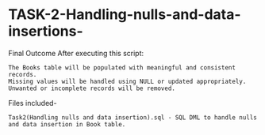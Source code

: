 # TASK-2-Handling-nulls-and-data-insertions-

Final Outcome After executing this script:

    The Books table will be populated with meaningful and consistent records.
    Missing values will be handled using NULL or updated appropriately.
    Unwanted or incomplete records will be removed.

Files included-

    Task2(Handling nulls and data insertion).sql - SQL DML to handle nulls and data insertion in Book table. 
